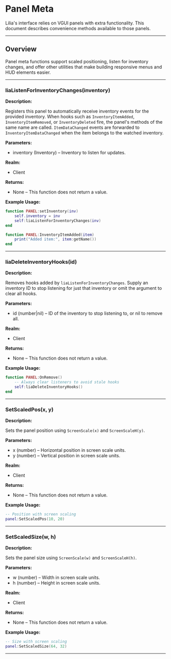 # Panel Meta

Lilia's interface relies on VGUI panels with extra functionality. This document describes convenience methods available to those panels.

---

## Overview

Panel meta functions support scaled positioning, listen for inventory changes, and offer other utilities that make building responsive menus and HUD elements easier.

---

### liaListenForInventoryChanges(inventory)

**Description:**

Registers this panel to automatically receive inventory events for the provided inventory. When hooks such as `InventoryItemAdded`, `InventoryItemRemoved`, or `InventoryDeleted` fire, the panel's methods of the same name are called. `ItemDataChanged` events are forwarded to `InventoryItemDataChanged` when the item belongs to the watched inventory.

**Parameters:**

* inventory (Inventory) – Inventory to listen for updates.

**Realm:**

* Client

**Returns:**

* None – This function does not return a value.

**Example Usage:**

```lua
function PANEL:setInventory(inv)
    self.inventory = inv
    self:liaListenForInventoryChanges(inv)
end

function PANEL:InventoryItemAdded(item)
    print("Added item:", item:getName())
end
```

---

### liaDeleteInventoryHooks(id)

**Description:**

Removes hooks added by `liaListenForInventoryChanges`. Supply an inventory ID to stop listening for just that inventory or omit the argument to clear all hooks.

**Parameters:**

* id (number|nil) – ID of the inventory to stop listening to, or nil to remove all.

**Realm:**

* Client

**Returns:**

* None – This function does not return a value.

**Example Usage:**

```lua
function PANEL:OnRemove()
    -- Always clear listeners to avoid stale hooks
    self:liaDeleteInventoryHooks()
end
```
---


### SetScaledPos(x, y)

**Description:**

Sets the panel position using `ScreenScale(x)` and `ScreenScaleH(y)`.

**Parameters:**

* x (number) – Horizontal position in screen scale units.
* y (number) – Vertical position in screen scale units.

**Realm:**

* Client

**Returns:**

* None – This function does not return a value.

**Example Usage:**

```lua
-- Position with screen scaling
panel:SetScaledPos(10, 20)
```

---

### SetScaledSize(w, h)

**Description:**

Sets the panel size using `ScreenScale(w)` and `ScreenScaleH(h)`.

**Parameters:**

* w (number) – Width in screen scale units.
* h (number) – Height in screen scale units.

**Realm:**

* Client

**Returns:**

* None – This function does not return a value.

**Example Usage:**

```lua
-- Size with screen scaling
panel:SetScaledSize(64, 32)
```

---
